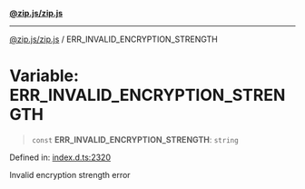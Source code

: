 [**@zip.js/zip.js**](../README.md)

***

[@zip.js/zip.js](../globals.md) / ERR\_INVALID\_ENCRYPTION\_STRENGTH

# Variable: ERR\_INVALID\_ENCRYPTION\_STRENGTH

> `const` **ERR\_INVALID\_ENCRYPTION\_STRENGTH**: `string`

Defined in: [index.d.ts:2320](https://github.com/gildas-lormeau/zip.js/blob/cd8507443514e12617ac25921566eb3131bcdbff/index.d.ts#L2320)

Invalid encryption strength error
